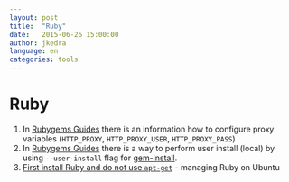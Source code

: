 ```yaml
---
layout: post
title:  "Ruby"
date:   2015-06-26 15:00:00
author: jkedra
language: en
categories: tools
---
```


# Ruby #

1. In [Rubygems Guides][rgg-ref_env]
   there is an information how to configure proxy variables
   (`HTTP_PROXY`, `HTTP_PROXY_USER`, `HTTP_PROXY_PASS`)
2. In [Rubygems Guides][rgg-ref]
   there is a way to perform user install (local) by using
   `--user-install` flag for [gem-install][rgg-ref_inst].
3. [First install Ruby and do not use `apt-get`](
   http://ryanbigg.com/2014/10/ubuntu-ruby-ruby-install-chruby-and-you/) -
   managing Ruby on Ubuntu


[rgg-ref]:      http://guides.rubygems.org/command-reference/
[rgg-ref_env]:  http://guides.rubygems.org/command-reference/#gem-environment
[rgg-ref_inst]: http://guides.rubygems.org/command-reference/#gem-install


